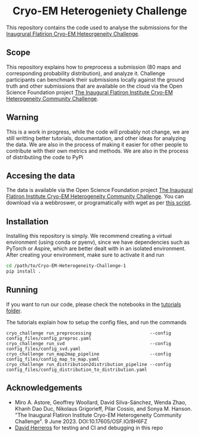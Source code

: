 <h1 align='center'>Cryo-EM Heterogeniety Challenge</h1>

This repository contains the code used to analyse the submissions for the [Inaugrural Flatirion Cryo-EM Heteorgeneity Challenge](https://www.simonsfoundation.org/flatiron/center-for-computational-biology/structural-and-molecular-biophysics-collaboration/heterogeneity-in-cryo-electron-microscopy/).

## Scope

This repository explains how to preprocess a submission (80 maps and corresponding probability distribution), and analyze it. Challenge participants can benchmark their submissions locally against the ground truth and other submissions that are available on the cloud via the Open Science Foundation project [The Inaugural Flatiron Institute Cryo-EM Heterogeneity Community Challenge](https://osf.io/8h6fz/).

## Warning

This is a work in progress, while the code will probably not change, we are still writting better tutorials, documentation, and other ideas for analyzing the data. We are also in the process of making it easier for other people to contribute with their own metrics and methods. We are also in the process of distributiing the code to PyPi


## Accesing the data

The data is available via the Open Science Foundation project [The Inaugural Flatiron Institute Cryo-EM Heterogeneity Community Challenge](https://osf.io/8h6fz/). You can download via a webbroswer, or programatically with wget as per [this script](https://github.com/flatironinstitute/Cryo-EM-Heterogeneity-Challenge-1/blob/main/tests/scripts/fetch_test_data.sh).


## Installation

Installing this repository is simply. We recommend creating a virtual environment (using conda or pyenv), since we have dependencies such as PyTorch or Aspire, which are better dealt with in an isolated environment. After creating your environment, make sure to activate it and run

```bash
cd /path/to/Cryo-EM-Heterogeneity-Challenge-1
pip install .
```

## Running
If you want to run our code, please check the notebooks in the [tutorials folder](https://github.com/flatironinstitute/Cryo-EM-Heterogeneity-Challenge-1/tree/main/tutorials).

The tutorials explain how to setup the config files, and run the commands
```
cryo_challenge run_preprocessing                      --config config_files/config_preproc.yaml
cryo_challenge run_svd                                --config config_files/config_svd.yaml
cryo_challenge run_map2map_pipeline                   --config config_files/config_map_to_map.yaml
cryo_challenge run_distribution2distribution_pipeline --config config_files/config_distribution_to_distribution.yaml
```

## Acknowledgements
* Miro A. Astore, Geoffrey Woollard, David Silva-Sánchez, Wenda Zhao, Khanh Dao Duc, Nikolaus Grigorieff, Pilar Cossio, and Sonya M. Hanson. "The Inaugural Flatiron Institute Cryo-EM Heterogeneity Community Challenge". 9 June 2023. DOI:10.17605/OSF.IO/8H6FZ
* [David Herreros](https://github.com/DavidHerreros) for testing and CI and debugging in this repo
